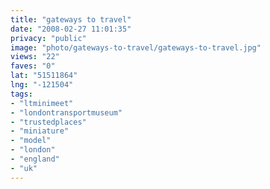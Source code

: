 ```yaml
---
title: "gateways to travel"
date: "2008-02-27 11:01:35"
privacy: "public"
image: "photo/gateways-to-travel/gateways-to-travel.jpg"
views: "22"
faves: "0"
lat: "51511864"
lng: "-121504"
tags:
- "ltminimeet"
- "londontransportmuseum"
- "trustedplaces"
- "miniature"
- "model"
- "london"
- "england"
- "uk"
---
```


